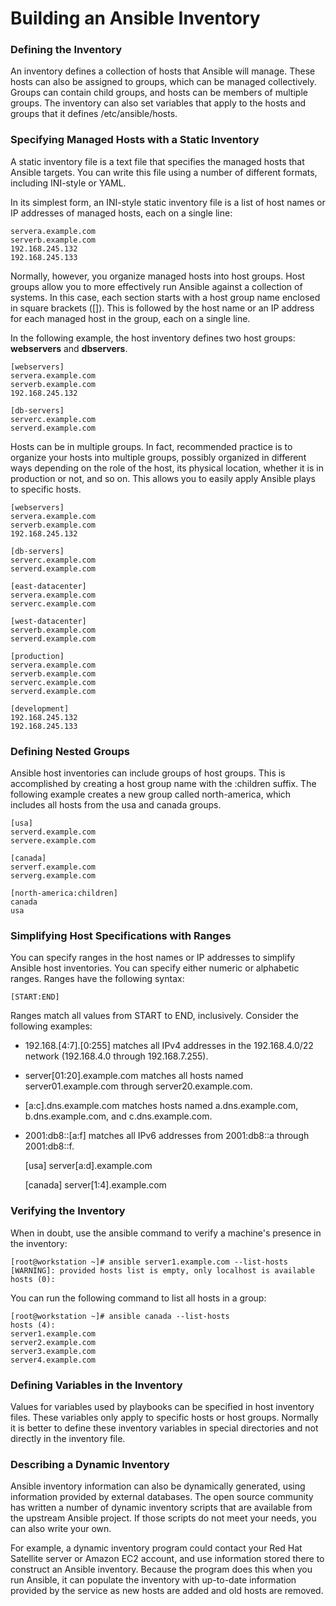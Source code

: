 # Building an Ansible Inventory

### Defining the Inventory
An inventory defines a collection of hosts that Ansible will manage. These hosts can also be assigned to groups, which can be managed collectively. Groups can contain child groups, and hosts can be members of multiple groups. The inventory can also set variables that apply to the hosts and groups that it defines 
/etc/ansible/hosts.

### Specifying Managed Hosts with a Static Inventory
A static inventory file is a text file that specifies the managed hosts that Ansible targets. You
can write this file using a number of different formats, including INI-style or YAML.

In its simplest form, an INI-style static inventory file is a list of host names or IP addresses of managed hosts, each on a single line:<br>

    servera.example.com
    serverb.example.com
    192.168.245.132
    192.168.245.133

Normally, however, you organize managed hosts into host groups. Host groups allow you to more effectively run Ansible against a collection of systems. In this case, each section starts with a host group name enclosed in square brackets ([]). This is followed by the host name or an IP address for each managed host in the group, each on a single line.

In the following example, the host inventory defines two host groups: **webservers** and **dbservers**.<br>

    [webservers]
    servera.example.com
    serverb.example.com
    192.168.245.132

    [db-servers]
    serverc.example.com
    serverd.example.com

Hosts can be in multiple groups. In fact, recommended practice is to organize your hosts into multiple groups, possibly organized in different ways depending on the role of the host, its physical location, whether it is in production or not, and so on. This allows you to easily apply Ansible plays to specific hosts.<br>

    [webservers]
    servera.example.com
    serverb.example.com
    192.168.245.132

    [db-servers]
    serverc.example.com
    serverd.example.com

    [east-datacenter]
    servera.example.com
    serverc.example.com

    [west-datacenter]
    serverb.example.com
    serverd.example.com

    [production]
    servera.example.com
    serverb.example.com
    serverc.example.com 
    serverd.example.com

    [development]
    192.168.245.132
    192.168.245.133

### Defining Nested Groups
Ansible host inventories can include groups of host groups. This is accomplished by creating a host group name with the :children suffix. The following example creates a new group called north-america, which includes all hosts from the usa and canada groups.

    [usa]
    serverd.example.com
    servere.example.com

    [canada]
    serverf.example.com
    serverg.example.com

    [north-america:children]
    canada
    usa


### Simplifying Host Specifications with Ranges
You can specify ranges in the host names or IP addresses to simplify Ansible host inventories. You can specify either numeric or alphabetic ranges. Ranges have the following syntax:

    [START:END]

Ranges match all values from START to END, inclusively. Consider the following examples:

- 192.168.[4:7].[0:255] matches all IPv4 addresses in the 192.168.4.0/22 network (192.168.4.0 through 192.168.7.255).
- server[01:20].example.com matches all hosts named server01.example.com through server20.example.com.
- [a:c].dns.example.com matches hosts named a.dns.example.com, b.dns.example.com, and c.dns.example.com.
- 2001:db8::[a:f] matches all IPv6 addresses from 2001:db8::a through 2001:db8::f.

    [usa]
    server[a:d].example.com

    [canada]
    server[1:4].example.com

### Verifying the Inventory
When in doubt, use the ansible command to verify a machine's presence in the inventory:



    [root@workstation ~]# ansible server1.example.com --list-hosts
    [WARNING]: provided hosts list is empty, only localhost is available
    hosts (0):

You can run the following command to list all hosts in a group:

    [root@workstation ~]# ansible canada --list-hosts
    hosts (4):
    server1.example.com
    server2.example.com
    server3.example.com
    server4.example.com


### Defining Variables in the Inventory
Values for variables used by playbooks can be specified in host inventory files. These variables only apply to specific hosts or host groups. Normally it is better to define these inventory variables in special directories and not directly in the inventory file. 

### Describing a Dynamic Inventory
Ansible inventory information can also be dynamically generated, using information provided by external databases. The open source community has written a number of dynamic inventory scripts that are available from the upstream Ansible project. If those scripts do not meet your needs, you can also write your own.

For example, a dynamic inventory program could contact your Red Hat Satellite server or Amazon EC2 account, and use information stored there to construct an Ansible inventory. Because the program does this when you run Ansible, it can populate the inventory with up-to-date information provided by the service as new hosts are added and old hosts are removed.


